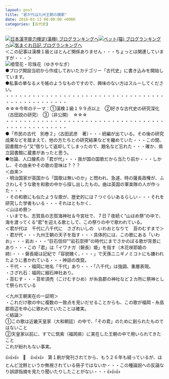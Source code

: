 ```yaml
---
layout: post
title: "君が代は九州王朝の讃歌"
date: 2016-03-13 00:00:00 +0900
categories: [古代史]
---
```


[![](/syuusyuu9701/assets/images/君が代は九州王朝の讃歌-br_c_3028_1.gif)](http://blog.with2.net/link.php?1659096:3028 "日本漢字能力検定(漢検) ブログランキングへ")[日本漢字能力検定(漢検) ブログランキングへ](http://blog.with2.net/link.php?1659096:3028)[![](/syuusyuu9701/assets/images/君が代は九州王朝の讃歌-br_c_1348_1.gif)](http://blog.with2.net/link.php?1659096:1348 "ペット(猫) ブログランキングへ")[ペット(猫) ブログランキングへ](http://blog.with2.net/link.php?1659096:1348)[![](/syuusyuu9701/assets/images/君が代は九州王朝の讃歌-br_c_9257_1.gif)](http://blog.with2.net/link.php?1659096:9257 "気まぐれ日記 ブログランキングへ")[気まぐれ日記 ブログランキングへ](http://blog.with2.net/link.php?1659096:9257)  
＜この記事は漢検１級とほとんど関係ありません・・・ちょっとは関連していますが・・・＞  
![](/syuusyuu9701/assets/images/君が代は九州王朝の讃歌-0567f16cae25fa4921deab432d38540c.jpg)噴雪花・珍珠花（ゆきやなぎ）  
●ブログ開設当初から作成しておいたカテゴリー「古代史」に書き込みを開始しています。  
●私事の単なるメモ帳のようなものですので、興味のない方はスルーしてください。  
・・・・・・・・・・・・・・・・・・・・・・・・・・・・・・・・・・・・・・・・・・・・・・・・・・  
☆☆☆今年のテーマ：①漢検１級１９９点以上　②好きな古代史の研究深化（古田説の研究）　③（非公開）　☆☆☆　　  
・・・・・・・・・・・・・・・・・・・・・・・・・・・・・・・・・・・・・・・・・・・・・・・・・・  
●「市民の古代　別巻２」（古田武彦　著）・・・続編が出ている。その後の研究成果などを踏まえて、他の方たちとの研究結果などを纏めていた・・・この間、図書館から“又”借りして返却してしまったので、題名など忘れた・・・確か、県立図書館に蔵書があったと思う。  
●勿論、人口膾炙の「君が代」・・・我が国の国歌だから当たり前か・・・しかし、その由来やその歌の意味は？？？  
＜由来＞  
・明治国家が英国から「国歌は無いのか」と問われ、急遽、時の薩長政権が、ふさわしそうな歌を和歌の中から探し出したもの。曲は英国の軍楽隊の人が作った・・・  
・その和歌にも似たような歌が、歴史的には７つぐらいあるらしい・・・それを研究した学者もいる・・・それはともかく、  
＜山ほめ祭＞  
・いまでも、志賀島の志賀海神社＆今宮社で、７日７夜続く“山ほめ祭”の中で、海を渡ってくる“君”を迎える歌として、この祭りの中で歌われている。  
＜君が代は　千代に八千代に　さざれいしの　いわおとなりて　苔のむすまで＞  
・君が代・・・九州王朝の天子を指す・・・具体的には、この歌にある「いわお」・・・岩お・・・“巨石信仰”“岩石崇拝”の時代にまでさかのぼる歌が背景にあり・・・この「君」は「イワナガ（磐長）姫」を指す（木花咲耶姫の姉）・・・磐長姫は記紀で「容貌醜く、・・・」で天孫ニニギノミコトにも嫌われたように書かれている・・・神話の改竄。  
・千代・・・福岡に地名「千代」あり・・・「八千代」は強調、重層表現。  
・さざれ石：福岡に細石神社あり。  
・苔むす・・・苔牟須売（こけむすひめ）が糸島郡の神社など２カ所に祭神として祭られている  
  
＜九州王朝実在の一証明＞  
・これだけ歌の中に複数の一致点を見いだせることからも、この歌が福岡・糸島郡周辺を中心に歌われていたことは確実。  
＜結論＞  
①この歌は近畿天皇家（大和朝廷）の中で、「その君」のために創られたものではないこと  
②天皇家以前に、すでに筑紫（福岡県）に実在した王朝の中で用いられてきたこと  
これが紛れもない事実。  
  
👍👍👍　🐒　👍👍👍　第１刷が発刊されてから、もう２６年も経っているが、ほとんど沈黙というか無視されている冊子ではないか・・・この種論説への反論なり誤謬指摘を見たり聞いたりしたことがない・・・👍👍👍  